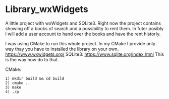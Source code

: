 # Library_wxWidgets

A little project with wxWidgets and SQLite3.
Right now the project contains showing off a books of search and a possibility to rent them.
In futer posibly I will add a user account to hand over the books and have the rent historIy.



I was using CMake to run this whole project. In my CMake I provide only way thay you have to installed the library on your own.
https://www.wxwidgets.org/
SQLite3: https://www.sqlite.org/index.html
This is the way how do to that.

CMake:

    1) mkdir build && cd build
    2) cmake ..
    3) make
    4) ./p
